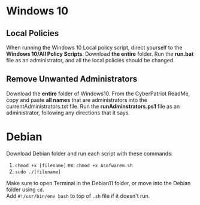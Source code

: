 # Windows 10

## Local Policies
When running the Windows 10 Local policy script, direct yourself to the **Windows 10/All Policy Scripts**. Download **the entire** folder. Run the **run.bat** file as an administrator, and all the local policies should be changed.

## Remove Unwanted Administrators
Download the **entire** folder of Windows10. From the CyberPatriot ReadMe, copy and paste **all names** that are administrators into the currentAdministrators.txt file. Run the **runAdminstrators.ps1** file as an administrator, following any directions that it says.

# Debian

Download Debian folder and run each script with these commands:
1. ```chmod +x [filename]``` ex: ```chmod +x Asofwarem.sh```
2. ```sudo ./[filename]```

Make sure to open Terminal in the Debian11 folder, or move into the Debian folder using ```cd```.<br />
Add ```#!/usr/bin/env bash``` to top of ```.sh``` file if it doesn't run.
